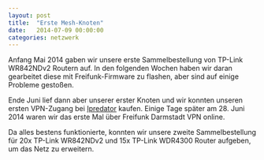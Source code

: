 ```yaml
---
layout: post
title:  "Erste Mesh-Knoten"
date:   2014-07-09 00:00:00
categories: netzwerk
---
```


Anfang Mai 2014 gaben wir unsere erste Sammelbestellung von TP-Link WR842NDv2 Routern auf. In den folgenden Wochen haben wir daran gearbeitet diese mit Freifunk-Firmware zu flashen, aber sind auf einige Probleme gestoßen.

Ende Juni lief dann aber unserer erster Knoten und wir konnten unseren ersten VPN-Zugang bei [Ipredator](https://ipredator.se/) kaufen. Einige Tage später am 28. Juni 2014 waren wir das erste Mal über Freifunk Darmstadt VPN online.

Da alles bestens funktionierte, konnten wir unsere zweite Sammelbestellung für 20x TP-Link WR842NDv2 und 15x TP-Link WDR4300 Router aufgeben, um das Netz zu erweitern.
